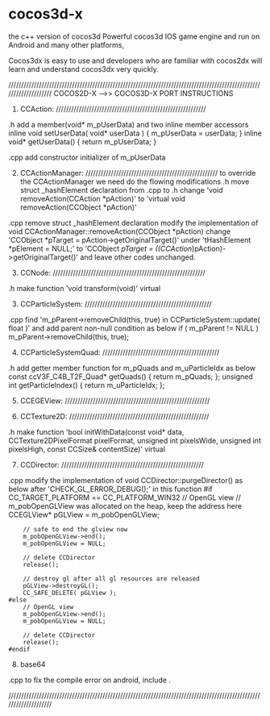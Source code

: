 # cocos3d-x
the c++ version of cocos3d
Powerful cocos3d IOS game engine and run on Android and many other platforms,

Cocos3dx is easy to use and developers who are familiar with cocos2dx will learn and understand cocos3dx very quickly.

////////////////////////////////////////////////////////////////////////////////////////////////////////////////////
COCOS2D-X -->> COCOS3D-X  PORT INSTRUCTIONS
1. CCAction: ///////////////////////////////////////////////////////////

.h
add a member(void* m_pUserData) and two inline member accessors
	inline void setUserData( void* userData ) { m_pUserData = userData; }
	inline void* getUserData() { return m_pUserData; }
	
.cpp
add constructor initializer of m_pUserData

2. CCActionManager:  ////////////////////////////////////////////////////
	to override the CCActionManager we need do the flowing modifications
.h 
move struct _hashElement declaration from .cpp to .h
change 'void removeAction(CCAction *pAction)' to 'virtual void removeAction(CCObject *pAction)'
	
.cpp
remove struct _hashElement declaration 
modify the implementation of void CCActionManager::removeAction(CCObject *pAction)
change 'CCObject *pTarget = pAction->getOriginalTarget()' under 'tHashElement *pElement = NULL;' to 'CCObject *pTarget = ((CCAction*)pAction)->getOriginalTarget()' 
	and leave other codes unchanged.
	

3. CCNode: ////////////////////////////////////////////////////////////

.h
make function 'void transform(void)' virtual

3. CCParticleSystem: //////////////////////////////////////////////////

.cpp
	find 'm_pParent->removeChild(this, true) in CCParticleSystem::update( float )' and add parent non-null condition as below
		if ( m_pParent != NULL )
			m_pParent->removeChild(this, true);
			
4. CCParticleSystemQuad: //////////////////////////////////////////////

.h 
add getter member function for m_pQuads and m_uParticleIdx as below
	const ccV3F_C4B_T2F_Quad* getQuads() { return m_pQuads; };
	unsigned int  getParticleIndex() { return m_uParticleIdx; };

5. CCEGEView: /////////////////////////////////////////////////////////


6. CCTexture2D: ///////////////////////////////////////////////////////

.h
make function 'bool initWithData(const void* data, CCTexture2DPixelFormat pixelFormat, unsigned int pixelsWide, unsigned int pixelsHigh, const CCSize& contentSize)' virtual 

7. CCDirector: ////////////////////////////////////////////////////////

.cpp
modify the implementation of void CCDirector::purgeDirector() as below after 'CHECK_GL_ERROR_DEBUG();' in this function
	#if CC_TARGET_PLATFORM == CC_PLATFORM_WIN32
		// OpenGL view
		// m_pobOpenGLView was allocated on the heap, keep the address here
		CCEGLView* pGLView = m_pobOpenGLView;

		// safe to end the glview now
		m_pobOpenGLView->end();
		m_pobOpenGLView = NULL;

		// delete CCDirector
		release();

		// destroy gl after all gl resources are released
		pGLView->destroyGL();
		CC_SAFE_DELETE( pGLView );
	#else
		// OpenGL view
		m_pobOpenGLView->end();
		m_pobOpenGLView = NULL;

		// delete CCDirector
		release();
	#endif
	
8. base64
	
.cpp
	to fix the compile error on android, include <cstdio>.

////////////////////////////////////////////////////////////////////////////////////////////////////////////////////